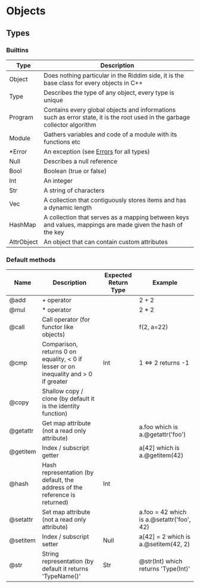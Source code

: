 # Objects
<!-- TODO : Abstract -->
<!-- TODO : C++ init -->

## Types
### Builtins
| Type | Description |
| ---- | ----------- |
| Object | Does nothing particular in the Riddim side, it is the base class for every objects in C++ |
| Type | Describes the type of any object, every type is unique |
| Program | Contains every global objects and informations such as error state, it is the root used in the garbage collector algorithm |
| Module | Gathers variables and code of a module with its functions etc |
| *Error | An exception (see [Errors](error.md) for all types) |
| Null | Describes a null reference |
| Bool | Boolean (true or false) |
| Int | An integer |
| Str | A string of characters |
| Vec | A collection that contiguously stores items and has a dynamic length |
| HashMap | A collection that serves as a mapping between keys and values, mappings are made given the hash of the key |
| AttrObject | An object that can contain custom attributes |

### Default methods
<!-- TODO : Abstract -->
| Name | Description | Expected Return Type | Example |
| ---- | ----------- | -------------------- | ------- |
| @add | + operator | | 2 + 2 |
| @mul | * operator | | 2 * 2 |
| @call | Call operator (for functor like objects) | | f(2, a=22) |
| @cmp | Comparison, returns 0 on equality, < 0 if lesser or on inequality and > 0 if greater | Int | 1 <=> 2 returns -1 |
| @copy | Shallow copy / clone (by default it is the identity function) | | |
| @getattr | Get map attribute (not a read only attribute) | | a.foo which is a.@getattr('foo') |
| @getitem | Index / subscript getter | | a[42] which is a.@getitem(42) |
| @hash | Hash representation (by default, the address of the reference is returned) | Int | |
| @setattr | Set map attribute (not a read only attribute) | | a.foo = 42 which is a.@setattr('foo', 42) |
| @setitem | Index / subscript setter | Null | a[42] = 2 which is a.@setitem(42, 2) |
| @str | String representation (by default it returns 'TypeName()' | Str | @str(Int) which returns 'Type(Int)' |
